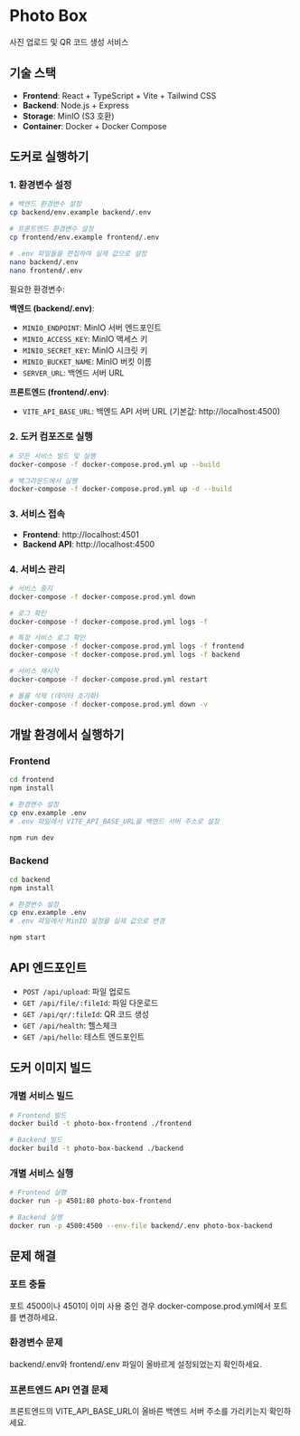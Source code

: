 # Photo Box

사진 업로드 및 QR 코드 생성 서비스

## 기술 스택

- **Frontend**: React + TypeScript + Vite + Tailwind CSS
- **Backend**: Node.js + Express
- **Storage**: MinIO (S3 호환)
- **Container**: Docker + Docker Compose

## 도커로 실행하기

### 1. 환경변수 설정

```bash
# 백엔드 환경변수 설정
cp backend/env.example backend/.env

# 프론트엔드 환경변수 설정
cp frontend/env.example frontend/.env

# .env 파일들을 편집하여 실제 값으로 설정
nano backend/.env
nano frontend/.env
```

필요한 환경변수:

**백엔드 (backend/.env)**:

- `MINIO_ENDPOINT`: MinIO 서버 엔드포인트
- `MINIO_ACCESS_KEY`: MinIO 액세스 키
- `MINIO_SECRET_KEY`: MinIO 시크릿 키
- `MINIO_BUCKET_NAME`: MinIO 버킷 이름
- `SERVER_URL`: 백엔드 서버 URL

**프론트엔드 (frontend/.env)**:

- `VITE_API_BASE_URL`: 백엔드 API 서버 URL (기본값: http://localhost:4500)

### 2. 도커 컴포즈로 실행

```bash
# 모든 서비스 빌드 및 실행
docker-compose -f docker-compose.prod.yml up --build

# 백그라운드에서 실행
docker-compose -f docker-compose.prod.yml up -d --build
```

### 3. 서비스 접속

- **Frontend**: http://localhost:4501
- **Backend API**: http://localhost:4500

### 4. 서비스 관리

```bash
# 서비스 중지
docker-compose -f docker-compose.prod.yml down

# 로그 확인
docker-compose -f docker-compose.prod.yml logs -f

# 특정 서비스 로그 확인
docker-compose -f docker-compose.prod.yml logs -f frontend
docker-compose -f docker-compose.prod.yml logs -f backend

# 서비스 재시작
docker-compose -f docker-compose.prod.yml restart

# 볼륨 삭제 (데이터 초기화)
docker-compose -f docker-compose.prod.yml down -v
```

## 개발 환경에서 실행하기

### Frontend

```bash
cd frontend
npm install

# 환경변수 설정
cp env.example .env
# .env 파일에서 VITE_API_BASE_URL을 백엔드 서버 주소로 설정

npm run dev
```

### Backend

```bash
cd backend
npm install

# 환경변수 설정
cp env.example .env
# .env 파일에서 MinIO 설정을 실제 값으로 변경

npm start
```

## API 엔드포인트

- `POST /api/upload`: 파일 업로드
- `GET /api/file/:fileId`: 파일 다운로드
- `GET /api/qr/:fileId`: QR 코드 생성
- `GET /api/health`: 헬스체크
- `GET /api/hello`: 테스트 엔드포인트

## 도커 이미지 빌드

### 개별 서비스 빌드

```bash
# Frontend 빌드
docker build -t photo-box-frontend ./frontend

# Backend 빌드
docker build -t photo-box-backend ./backend
```

### 개별 서비스 실행

```bash
# Frontend 실행
docker run -p 4501:80 photo-box-frontend

# Backend 실행
docker run -p 4500:4500 --env-file backend/.env photo-box-backend
```

## 문제 해결

### 포트 충돌

포트 4500이나 4501이 이미 사용 중인 경우 docker-compose.prod.yml에서 포트를 변경하세요.

### 환경변수 문제

backend/.env와 frontend/.env 파일이 올바르게 설정되었는지 확인하세요.

### 프론트엔드 API 연결 문제

프론트엔드의 VITE_API_BASE_URL이 올바른 백엔드 서버 주소를 가리키는지 확인하세요.
